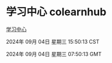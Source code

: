 # 学习中心 colearnhub
[学习中心](http://219.139.196.164:56308/colearnhub/)

2024年 09月 04日 星期三 15:50:13 CST

2024年 09月 04日 星期三 07:50:13 GMT
